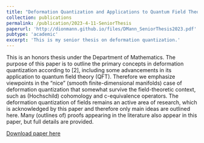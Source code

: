 ```yaml
---
title: "Deformation Quantization and Applications to Quantum Field Theory"
collection: publications
permalink: /publication/2023-4-11-SeniorThesis
paperurl: 'http://dionmann.github.io/files/DMann_SeniorThesis2023.pdf'
pubtype: 'academic'
excerpt: 'This is my senior thesis on deformation quantization.'
---
```


This is an honors thesis under the Department of Mathematics. The purpose of this paper is to outline the primary concepts in deformation quantization according to [2], including some advancements in its application to quantum field theory (QFT). Therefore we emphasize viewpoints in the “nice” (smooth finite-dimensional manifolds) case of deformation quantization that somewhat survive the field-theoretic context, such as (Hochschild) cohomology and c-equivalence operators. The deformation quantization of fields remains an active area of research, which is acknowledged by this paper and therefore only main ideas are outlined here. Many (outlines of) proofs appearing in the literature also appear in this paper, but full details are provided.

[Download paper here](http://dionmann.github.io/files/DMann_SeniorThesis2023.pdf)
